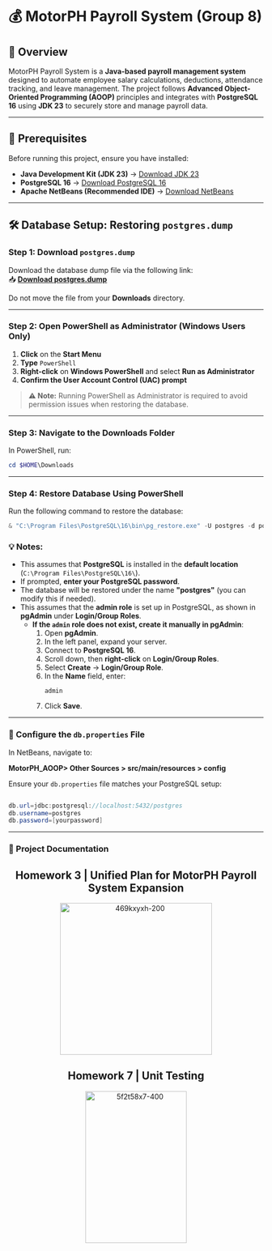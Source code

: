 # 💰 MotorPH Payroll System (Group 8)

## 📖 Overview
MotorPH Payroll System is a **Java-based payroll management system** designed to automate employee salary calculations, deductions, attendance tracking, and leave management. The project follows **Advanced Object-Oriented Programming (AOOP)** principles and integrates with **PostgreSQL 16** using **JDK 23** to securely store and manage payroll data.

---

## 🔧 Prerequisites
Before running this project, ensure you have installed:

- **Java Development Kit (JDK 23)** → [Download JDK 23](https://www.oracle.com/java/technologies/downloads/#jdk23-windows)
- **PostgreSQL 16** → [Download PostgreSQL 16](https://www.postgresql.org/download/)
- **Apache NetBeans (Recommended IDE)** → [Download NetBeans](https://netbeans.apache.org/download/index.html)
---

## 🛠 Database Setup: Restoring `postgres.dump`

### **Step 1: Download `postgres.dump`**
Download the database dump file via the following link:  
📥 **[Download postgres.dump](https://drive.google.com/file/d/1WwFq37e_yk4N4PvOtZx0H8D9JFq9JuEk/view?usp=sharing)**  

Do not move the file from your **Downloads** directory.

---

### **Step 2: Open PowerShell as Administrator** (Windows Users Only)

1. **Click** on the **Start Menu**  
2. **Type** `PowerShell`  
3. **Right-click** on **Windows PowerShell** and select **Run as Administrator**  
4. **Confirm the User Account Control (UAC) prompt**  

> **⚠️ Note:** Running PowerShell as Administrator is required to avoid permission issues when restoring the database.

---

### **Step 3: Navigate to the Downloads Folder**
In PowerShell, run:
```powershell
cd $HOME\Downloads
```

---

### **Step 4: Restore Database Using PowerShell**  
Run the following command to restore the database:  

```powershell
& "C:\Program Files\PostgreSQL\16\bin\pg_restore.exe" -U postgres -d postgres "postgres.dump"
```
### 💡 Notes:
- This assumes that **PostgreSQL** is installed in the **default location** (`C:\Program Files\PostgreSQL\16\`).
- If prompted, **enter your PostgreSQL password**.
- The database will be restored under the name **"postgres"** (you can modify this if needed).
- This assumes that the **admin role** is set up in PostgreSQL, as shown in **pgAdmin** under **Login/Group Roles**.
  - **If the `admin` role does not exist, create it manually in pgAdmin**:
    1. Open **pgAdmin**.
    2. In the left panel, expand your server.
    3. Connect to **PostgreSQL 16**.
    4. Scroll down, then **right-click** on **Login/Group Roles**.
    5. Select **Create** → **Login/Group Role**.
    6. In the **Name** field, enter:  
       ```
       admin
       ```
    7. Click **Save**.
---

### 🔧 Configure the `db.properties` File
In NetBeans, navigate to: 

**MotorPH_AOOP> Other Sources > src/main/resources > config**

Ensure your `db.properties` file matches your PostgreSQL setup:

```java

db.url=jdbc:postgresql://localhost:5432/postgres
db.username=postgres
db.password=[yourpassword]
```
---
### 📁 Project Documentation

<h2 align="center">Homework 3 | Unified Plan for MotorPH Payroll System Expansion</h2>

<div align="center">
  <img src="https://github.com/user-attachments/assets/b227bbe0-348e-4661-829f-6fdf4121bde1" alt="469kxyxh-200" width="300"/>
</div>

<h2 align="center">Homework 7 | Unit Testing</h2>

<div align="center">
  <img src="https://github.com/user-attachments/assets/02f20e5f-195e-46be-820e-7064e74e0444" alt="5f2t58x7-400" width="200" height="300"/>
</div>


